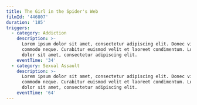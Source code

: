 ```yaml
---
title: The Girl in the Spider's Web
filmId: '446807'
duration: '185'
triggers:
  - category: Addiction
    description: >-
      Lorem ipsum dolor sit amet, consectetur adipiscing elit. Donec vitae
      commodo neque. Curabitur euismod velit et laoreet condimentum. Lorem ipsum
      dolor sit amet, consectetur adipiscing elit.
    eventTime: '34'
  - category: Sexual Assault
    description: >-
      Lorem ipsum dolor sit amet, consectetur adipiscing elit. Donec vitae
      commodo neque. Curabitur euismod velit et laoreet condimentum. Lorem ipsum
      dolor sit amet, consectetur adipiscing elit.
    eventTime: '64'
---
```


